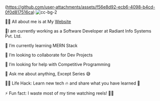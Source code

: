 (https://github.com/user-attachments/assets/f56e8d92-ecb6-4098-b4cd-0f0d817516ca)
![cc-bg-2](https://github.com/user-attachments/assets/23f0f48f-784a-4a24-9ccd-0b03b8f26df4)

🙋‍♂️ All about me is at My [Website](https://kirangn24.github.io/Portfolio/)

🔭I am currently working as a Software Developer at Radiant Info Systems Pvt. Ltd.

🌱 I’m currently learning MERN Stack

👯 I’m looking to collaborate for Dev Projects

🤔 I’m looking for help with Competitive Programming

💬 Ask me about anything, Except Series 😅

👨‍💻 Life Hack: Learn new tech 🔥 and share what you have learned 🎉

⚡ Fun fact: I waste most of my time watching reels! 🎥😂

